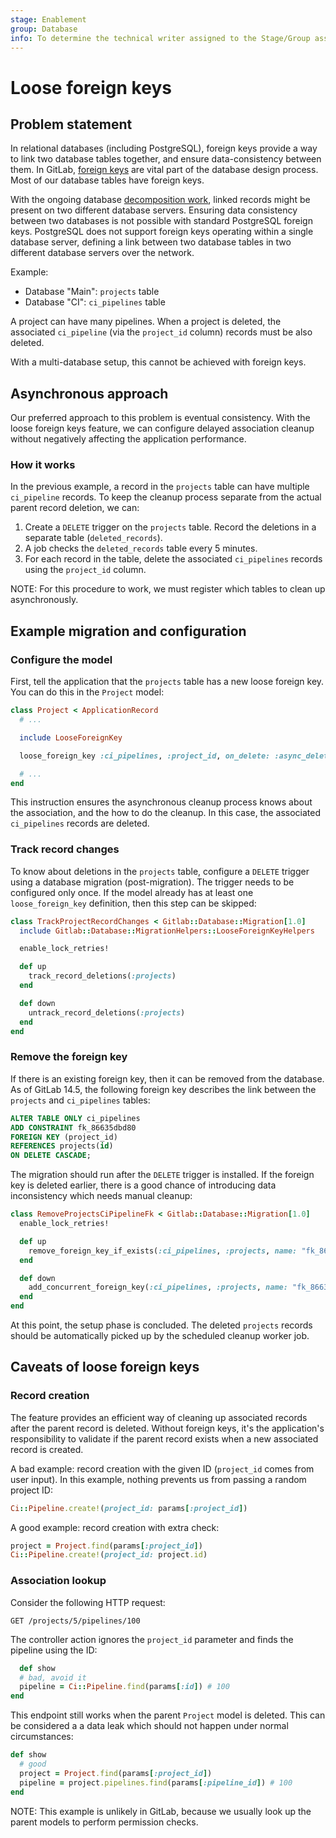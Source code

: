 ```yaml
---
stage: Enablement
group: Database
info: To determine the technical writer assigned to the Stage/Group associated with this page, see https://about.gitlab.com/handbook/engineering/ux/technical-writing/#assignments
---
```


# Loose foreign keys

## Problem statement

In relational databases (including PostgreSQL), foreign keys provide a way to link
two database tables together, and ensure data-consistency between them. In GitLab,
[foreign keys](../foreign_keys.md) are vital part of the database design process.
Most of our database tables have foreign keys.

With the ongoing database [decomposition work](https://gitlab.com/groups/gitlab-org/-/epics/6168),
linked records might be present on two different database servers. Ensuring data consistency
between two databases is not possible with standard PostgreSQL foreign keys. PostgreSQL
does not support foreign keys operating within a single database server, defining
a link between two database tables in two different database servers over the network.

Example:

- Database "Main": `projects` table
- Database "CI": `ci_pipelines` table

A project can have many pipelines. When a project is deleted, the associated `ci_pipeline` (via the
`project_id` column) records must be also deleted.

With a multi-database setup, this cannot be achieved with foreign keys.

## Asynchronous approach

Our preferred approach to this problem is eventual consistency. With the loose foreign keys
feature, we can configure delayed association cleanup without negatively affecting the
application performance.

### How it works

In the previous example, a record in the `projects` table can have multiple `ci_pipeline`
records. To keep the cleanup process separate from the actual parent record deletion,
we can:

1. Create a `DELETE` trigger on the `projects` table.
   Record the deletions in a separate table (`deleted_records`).
1. A job checks the `deleted_records` table every 5 minutes.
1. For each record in the table, delete the associated `ci_pipelines` records
   using the `project_id` column.

NOTE:
For this procedure to work, we must register which tables to clean up asynchronously.

## Example migration and configuration

### Configure the model

First, tell the application that the `projects` table has a new loose foreign key.
You can do this in the `Project` model:

```ruby
class Project < ApplicationRecord
  # ...

  include LooseForeignKey

  loose_foreign_key :ci_pipelines, :project_id, on_delete: :async_delete # or async_nullify

  # ...
end
```

This instruction ensures the asynchronous cleanup process knows about the association, and the
how to do the cleanup. In this case, the associated `ci_pipelines` records are deleted.

### Track record changes

To know about deletions in the `projects` table, configure a `DELETE` trigger using a database
migration (post-migration). The trigger needs to be configured only once. If the model already has
at least one `loose_foreign_key` definition, then this step can be skipped:

```ruby
class TrackProjectRecordChanges < Gitlab::Database::Migration[1.0]
  include Gitlab::Database::MigrationHelpers::LooseForeignKeyHelpers

  enable_lock_retries!

  def up
    track_record_deletions(:projects)
  end

  def down
    untrack_record_deletions(:projects)
  end
end
```

### Remove the foreign key

If there is an existing foreign key, then it can be removed from the database. As of GitLab 14.5,
the following foreign key describes the link between the `projects` and `ci_pipelines` tables:

```sql
ALTER TABLE ONLY ci_pipelines
ADD CONSTRAINT fk_86635dbd80
FOREIGN KEY (project_id)
REFERENCES projects(id)
ON DELETE CASCADE;
```

The migration should run after the `DELETE` trigger is installed. If the foreign key is deleted
earlier, there is a good chance of introducing data inconsistency which needs manual cleanup:

```ruby
class RemoveProjectsCiPipelineFk < Gitlab::Database::Migration[1.0]
  enable_lock_retries!

  def up
    remove_foreign_key_if_exists(:ci_pipelines, :projects, name: "fk_86635dbd80")
  end

  def down
    add_concurrent_foreign_key(:ci_pipelines, :projects, name: "fk_86635dbd80", column: :project_id, target_column: :id, on_delete: "cascade")
  end
end
```

At this point, the setup phase is concluded. The deleted `projects` records should be automatically
picked up by the scheduled cleanup worker job.

## Caveats of loose foreign keys

### Record creation

The feature provides an efficient way of cleaning up associated records after the parent record is
deleted. Without foreign keys, it's the application's responsibility to validate if the parent record
exists when a new associated record is created.

A bad example: record creation with the given ID (`project_id` comes from user input).
In this example, nothing prevents us from passing a random project ID:

```ruby
Ci::Pipeline.create!(project_id: params[:project_id])
```

A good example: record creation with extra check:

```ruby
project = Project.find(params[:project_id])
Ci::Pipeline.create!(project_id: project.id)
```

### Association lookup

Consider the following HTTP request:

```plaintext
GET /projects/5/pipelines/100
```

The controller action ignores the `project_id` parameter and finds the pipeline using the ID:

```ruby
  def show
  # bad, avoid it
  pipeline = Ci::Pipeline.find(params[:id]) # 100
end
```

This endpoint still works when the parent `Project` model is deleted. This can be considered a
a data leak which should not happen under normal circumstances:

```ruby
def show
  # good
  project = Project.find(params[:project_id])
  pipeline = project.pipelines.find(params[:pipeline_id]) # 100
end
```

NOTE:
This example is unlikely in GitLab, because we usually look up the parent models to perform
permission checks.
